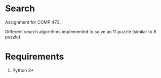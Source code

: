 # Search 

Assignment for COMP 472.

Different search algorithms implemented to solve an 11 puzzle (similar to 8 puzzle).

# Requirements
1. Python 3+
